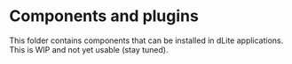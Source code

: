 # Components and plugins

This folder contains components that can be installed in dLite applications. This is WIP and not yet usable (stay tuned).


